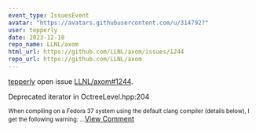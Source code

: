 ```yaml
---
event_type: IssuesEvent
avatar: "https://avatars.githubusercontent.com/u/314792?"
user: tepperly
date: 2023-12-18
repo_name: LLNL/axom
html_url: https://github.com/LLNL/axom/issues/1244
repo_url: https://github.com/LLNL/axom
---
```


<a href='https://github.com/tepperly' target='_blank'>tepperly</a> open issue <a href='https://github.com/LLNL/axom/issues/1244' target='_blank'>LLNL/axom#1244</a>.

<p>Deprecated iterator in OctreeLevel.hpp:204</p><small>When compiling on a Fedora 37 system using the default clang compiler (details below), I get the following warning:...</small><a href='https://github.com/LLNL/axom/issues/1244' target='_blank'>View Comment</a>